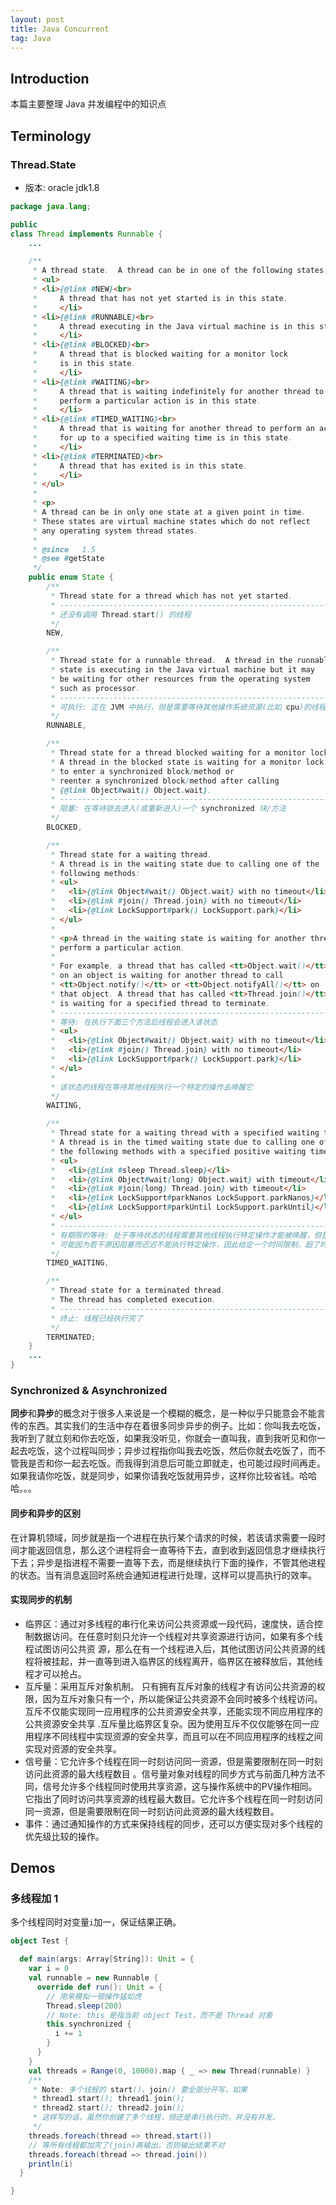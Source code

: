 ```yaml
---
layout: post
title: Java Concurrent
tag: Java
---
```


## Introduction
本篇主要整理 Java 并发编程中的知识点

## Terminology
### Thread.State
* 版本: oracle jdk1.8

```java
package java.lang;

public
class Thread implements Runnable {
    ...

    /**
     * A thread state.  A thread can be in one of the following states:
     * <ul>
     * <li>{@link #NEW}<br>
     *     A thread that has not yet started is in this state.
     *     </li>
     * <li>{@link #RUNNABLE}<br>
     *     A thread executing in the Java virtual machine is in this state.
     *     </li>
     * <li>{@link #BLOCKED}<br>
     *     A thread that is blocked waiting for a monitor lock
     *     is in this state.
     *     </li>
     * <li>{@link #WAITING}<br>
     *     A thread that is waiting indefinitely for another thread to
     *     perform a particular action is in this state.
     *     </li>
     * <li>{@link #TIMED_WAITING}<br>
     *     A thread that is waiting for another thread to perform an action
     *     for up to a specified waiting time is in this state.
     *     </li>
     * <li>{@link #TERMINATED}<br>
     *     A thread that has exited is in this state.
     *     </li>
     * </ul>
     *
     * <p>
     * A thread can be in only one state at a given point in time.
     * These states are virtual machine states which do not reflect
     * any operating system thread states.
     *
     * @since   1.5
     * @see #getState
     */
    public enum State {
        /**
         * Thread state for a thread which has not yet started.
         * --------------------------------------------------------------
         * 还没有调用 Thread.start() 的线程
         */
        NEW,

        /**
         * Thread state for a runnable thread.  A thread in the runnable
         * state is executing in the Java virtual machine but it may
         * be waiting for other resources from the operating system
         * such as processor.
         * --------------------------------------------------------------
         * 可执行: 正在 JVM 中执行，但是需要等待其他操作系统资源(比如 cpu)的线程
         */
        RUNNABLE,

        /**
         * Thread state for a thread blocked waiting for a monitor lock.
         * A thread in the blocked state is waiting for a monitor lock
         * to enter a synchronized block/method or
         * reenter a synchronized block/method after calling
         * {@link Object#wait() Object.wait}.
         * --------------------------------------------------------------
         * 阻塞: 在等待锁去进入(或重新进入)一个 synchronized 块/方法
         */
        BLOCKED,

        /**
         * Thread state for a waiting thread.
         * A thread is in the waiting state due to calling one of the
         * following methods:
         * <ul>
         *   <li>{@link Object#wait() Object.wait} with no timeout</li>
         *   <li>{@link #join() Thread.join} with no timeout</li>
         *   <li>{@link LockSupport#park() LockSupport.park}</li>
         * </ul>
         *
         * <p>A thread in the waiting state is waiting for another thread to
         * perform a particular action.
         *
         * For example, a thread that has called <tt>Object.wait()</tt>
         * on an object is waiting for another thread to call
         * <tt>Object.notify()</tt> or <tt>Object.notifyAll()</tt> on
         * that object. A thread that has called <tt>Thread.join()</tt>
         * is waiting for a specified thread to terminate.
         * --------------------------------------------------------------
         * 等待: 在执行下面三个方法后线程会进入该状态
         * <ul>
         *   <li>{@link Object#wait() Object.wait} with no timeout</li>
         *   <li>{@link #join() Thread.join} with no timeout</li>
         *   <li>{@link LockSupport#park() LockSupport.park}</li>
         * </ul>
         * 
         * 该状态的线程在等待其他线程执行一个特定的操作去唤醒它
         */
        WAITING,

        /**
         * Thread state for a waiting thread with a specified waiting time.
         * A thread is in the timed waiting state due to calling one of
         * the following methods with a specified positive waiting time:
         * <ul>
         *   <li>{@link #sleep Thread.sleep}</li>
         *   <li>{@link Object#wait(long) Object.wait} with timeout</li>
         *   <li>{@link #join(long) Thread.join} with timeout</li>
         *   <li>{@link LockSupport#parkNanos LockSupport.parkNanos}</li>
         *   <li>{@link LockSupport#parkUntil LockSupport.parkUntil}</li>
         * </ul>
         * --------------------------------------------------------------
         * 有期限的等待: 处于等待状态的线程需要其他线程执行特定操作才能被唤醒，但是其他线程
         * 可能因为若干原因阻塞而迟迟不能执行特定操作，因此给定一个时间限制，超了时间就不等了
         */
        TIMED_WAITING,

        /**
         * Thread state for a terminated thread.
         * The thread has completed execution.
         * --------------------------------------------------------------
         * 终止: 线程已经执行完了
         */
        TERMINATED;
    }
    ...
}
```

### Synchronized & Asynchronized 
**同步**和**异步**的概念对于很多人来说是一个模糊的概念，是一种似乎只能意会不能言传的东西。其实我们的生活中存在着很多同步异步的例子。比如：你叫我去吃饭，我听到了就立刻和你去吃饭，如果我没听见，你就会一直叫我，直到我听见和你一起去吃饭，这个过程叫同步；异步过程指你叫我去吃饭，然后你就去吃饭了，而不管我是否和你一起去吃饭。而我得到消息后可能立即就走，也可能过段时间再走。如果我请你吃饭，就是同步，如果你请我吃饭就用异步，这样你比较省钱。哈哈哈。。。
#### 同步和异步的区别
在计算机领域，同步就是指一个进程在执行某个请求的时候，若该请求需要一段时间才能返回信息，那么这个进程将会一直等待下去，直到收到返回信息才继续执行下去；异步是指进程不需要一直等下去，而是继续执行下面的操作，不管其他进程的状态。当有消息返回时系统会通知进程进行处理，这样可以提高执行的效率。
#### 实现同步的机制
* 临界区：通过对多线程的串行化来访问公共资源或一段代码，速度快，适合控制数据访问。在任意时刻只允许一个线程对共享资源进行访问，如果有多个线程试图访问公共资 源，那么在有一个线程进入后，其他试图访问公共资源的线程将被挂起，并一直等到进入临界区的线程离开，临界区在被释放后，其他线程才可以抢占。
* 互斥量：采用互斥对象机制。 只有拥有互斥对象的线程才有访问公共资源的权限，因为互斥对象只有一个，所以能保证公共资源不会同时被多个线程访问。互斥不仅能实现同一应用程序的公共资源安全共享，还能实现不同应用程序的公共资源安全共享 .互斥量比临界区复杂。因为使用互斥不仅仅能够在同一应用程序不同线程中实现资源的安全共享，而且可以在不同应用程序的线程之间实现对资源的安全共享。
* 信号量：它允许多个线程在同一时刻访问同一资源，但是需要限制在同一时刻访问此资源的最大线程数目 。信号量对象对线程的同步方式与前面几种方法不同，信号允许多个线程同时使用共享资源，这与操作系统中的PV操作相同。它指出了同时访问共享资源的线程最大数目。它允许多个线程在同一时刻访问同一资源，但是需要限制在同一时刻访问此资源的最大线程数目。
* 事件：通过通知操作的方式来保持线程的同步，还可以方便实现对多个线程的优先级比较的操作。

## Demos
### 多线程加 1
多个线程同时对变量`i`加一，保证结果正确。
```scala
object Test {

  def main(args: Array[String]): Unit = {
    var i = 0
    val runnable = new Runnable {
      override def run(): Unit = {
        // 用来模拟一顿操作猛如虎
        Thread.sleep(200)
        // Note: this 是指当前 object Test，而不是 Thread 对象
        this.synchronized {
          i += 1
        }
      }
    }
    val threads = Range(0, 10000).map { _ => new Thread(runnable) }
    /**
     * Note: 多个线程的 start()、join() 要全部分开写，如果 
     * thread1.start(); thread1.join();
     * thread2.start(); thread2.join();
     * 这样写的话，虽然你创建了多个线程，但还是串行执行的，并没有并发。
     */
    threads.foreach(thread => thread.start())
    // 等所有线程都加完了(join)再输出，否则输出结果不对
    threads.foreach(thread => thread.join())
    println(i)
  }

}
```